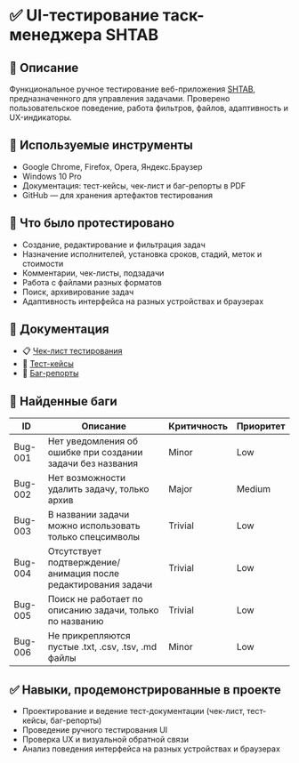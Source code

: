# ✅ UI-тестирование таск-менеджера SHTAB

## 📌 Описание
Функциональное ручное тестирование веб-приложения [SHTAB](https://shtab.app/), предназначенного для управления задачами. Проверено пользовательское поведение, работа фильтров, файлов, адаптивность и UX-индикаторы.

## 🧰 Используемые инструменты
- Google Chrome, Firefox, Opera, Яндекс.Браузер
- Windows 10 Pro
- Документация: тест-кейсы, чек-лист и баг-репорты в PDF
- GitHub — для хранения артефактов тестирования

## 📝 Что было протестировано
- Создание, редактирование и фильтрация задач
- Назначение исполнителей, установка сроков, стадий, меток и стоимости
- Комментарии, чек-листы, подзадачи
- Работа с файлами разных форматов
- Поиск, архивирование задач
- Адаптивность интерфейса на разных устройствах и браузерах

## 📄 Документация

- 📋 [Чек-лист тестирования](docs/Checklist_Shtab.pdf)
- 🧪 [Тест-кейсы](docs/TestCases_Shtab.pdf)
- 🐞 [Баг-репорты](docs/BugReports_Shtab.pdf)

## 🐞 Найденные баги

| ID      | Описание                                                           | Критичность | Приоритет |
|---------|--------------------------------------------------------------------|-------------|------------|
| Bug-001 | Нет уведомления об ошибке при создании задачи без названия        | Minor       | Low        |
| Bug-002 | Нет возможности удалить задачу, только архив                      | Major       | Medium     |
| Bug-003 | В названии задачи можно использовать только спецсимволы           | Trivial     | Low        |
| Bug-004 | Отсутствует подтверждение/анимация после редактирования задачи    | Trivial     | Low        |
| Bug-005 | Поиск не работает по описанию задачи, только по названию          | Trivial     | Low        |
| Bug-006 | Не прикрепляются пустые .txt, .csv, .tsv, .md файлы                | Minor       | Low        |

## ✅ Навыки, продемонстрированные в проекте
- Проектирование и ведение тест-документации (чек-лист, тест-кейсы, баг-репорты)
- Проведение ручного тестирования UI
- Проверка UX и визуальной обратной связи
- Анализ поведения интерфейса на разных устройствах и браузерах

